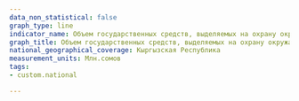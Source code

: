 ```yaml
---
data_non_statistical: false
graph_type: line
indicator_name: Объем государственных средств, выделяемых на охрану окружающей среды (леса)
graph_title: Объем государственных средств, выделяемых на охрану окружающей среды (леса)
national_geographical_coverage: Кыргызская Республика
measurement_units: Млн.сомов
tags:
- custom.national

---
```

